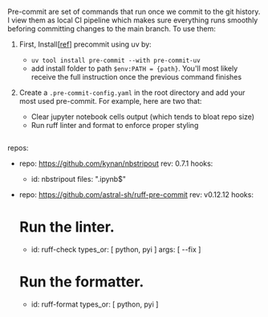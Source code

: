 Pre-commit are set of commands that run once we commit to the git history. I view them as local CI pipeline which makes sure
everything runs smoothly beforing committing changes to the main branch. To use them:

1. First, Install[[ref](https://adamj.eu/tech/2025/05/07/pre-commit-install-uv/)] precommit using uv by: 
    * `uv tool install pre-commit --with pre-commit-uv`
    * add install folder to path `$env:PATH = {path}`. You'll most likely receive the full instruction once the previous command finishes

2. Create a `.pre-commit-config.yaml` in the root directory and add your most used pre-commit. For example, here are two that:
    * Clear jupyter notebook cells output (which tends to bloat repo size)
    * Run ruff linter and format to enforce proper styling
    ```
repos:
-   repo: https://github.com/kynan/nbstripout
    rev: 0.7.1
    hooks:
    -   id: nbstripout
        files: ".ipynb$"

-   repo: https://github.com/astral-sh/ruff-pre-commit
    rev: v0.12.12
    hooks:
    # Run the linter.
    -   id: ruff-check
        types_or: [ python, pyi ]
        args: [ --fix ]
    # Run the formatter.
    -   id: ruff-format
        types_or: [ python, pyi ]
   ```

